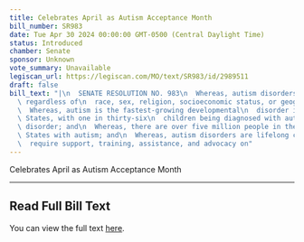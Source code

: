 ```yaml
---
title: Celebrates April as Autism Acceptance Month
bill_number: SR983
date: Tue Apr 30 2024 00:00:00 GMT-0500 (Central Daylight Time)
status: Introduced
chamber: Senate
sponsor: Unknown
vote_summary: Unavailable
legiscan_url: https://legiscan.com/MO/text/SR983/id/2989511
draft: false
bill_text: "|\n  SENATE RESOLUTION NO. 983\n  Whereas, autism disorders affect persons\
  \ regardless of\n  race, sex, religion, socioeconomic status, or geography; and\n\
  \  Whereas, autism is the fastest-growing developmental\n  disorder in the United\
  \ States, with one in thirty-six\n  children being diagnosed with autism spectrum\
  \ disorder; and\n  Whereas, there are over five million people in the\n  United\
  \ States with autism; and\n  Whereas, autism disorders are lifelong conditions that\n\
  \  require support, training, assistance, and advocacy on"
---
```

Celebrates April as Autism Acceptance Month

---

## Read Full Bill Text

You can view the full text [here](https://legiscan.com/MO/text/SR983/id/2989511).
